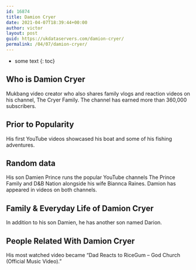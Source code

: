 ```yaml
---
id: 16874
title: Damion Cryer
date: 2021-04-07T18:39:44+00:00
author: victor
layout: post
guid: https://ukdataservers.com/damion-cryer/
permalink: /04/07/damion-cryer/
---
```


* some text
{: toc}


## Who is Damion Cryer



Mukbang video creator who also shares family vlogs and reaction videos on his channel, The Cryer Family. The channel has earned more than 360,000 subscribers.

                
                
                
## Prior to Popularity



His first YouTube videos showcased his boat and some of his fishing adventures.

                
                
                
## Random data



His son Damien Prince runs the popular YouTube channels The Prince Family and D&B Nation alongside his wife Biannca Raines. Damion has appeared in videos on both channels. 

                
                
                
## Family & Everyday Life of Damion Cryer



In addition to his son Damien, he has another son named Darion. 

                
                
                
## People Related With Damion Cryer



His most watched video became &#8220;Dad Reacts to RiceGum &#8211; God Church (Official Music Video).&#8221;

                
              
            
          
          
          